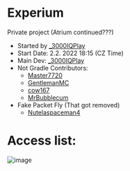 # Experium
Private project (Atrium continued???) <br />
- Started by [_3000IQPlay](https://github.com/3000IQPlay) <br />
- Start Date: 2.2. 2022 18:15 (CZ Time)
- Main Dev: [_3000IQPlay](https://github.com/3000IQPlay)
- Not Gradle Contributors: 
  - [Master7720](https://github.com/master7720)
  - [GentlemanMC](https://github.com/GentlemanMC)
  - [cow167](https://github.com/cow167)
  - [MrBubblecum](https://github.com/MrBubblegum)
- Fake Packet Fly (That got removed)
  - [Nutelaspaceman4](https://github.com/Nutelaspaceman)

# Access list:
![image](https://user-images.githubusercontent.com/75604883/194146799-d0864d43-a7d3-4017-88e7-04c8531c1e33.png)
